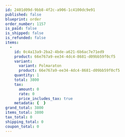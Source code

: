 ```yaml
---
id: 2401d09d-9bb8-4f2c-a906-1c4100dc9e91
published: false
blueprint: order
order_number: 1157
is_paid: false
is_shipped: false
is_refunded: false
items:
  -
    id: 0c4a13a9-2ba2-4bde-a621-6b6ac7e71ed9
    product: 66e767a9-ee34-4dc4-8681-d09bb59f0cf5
    variant:
      variant: Polmaraton
      product: 66e767a9-ee34-4dc4-8681-d09bb59f0cf5
    quantity: 1
    total: 3800
    tax:
      amount: 0
      rate: 0
      price_includes_tax: true
    metadata: {  }
grand_total: 3800
items_total: 3800
tax_total: 0
shipping_total: 0
coupon_total: 0
---
```

